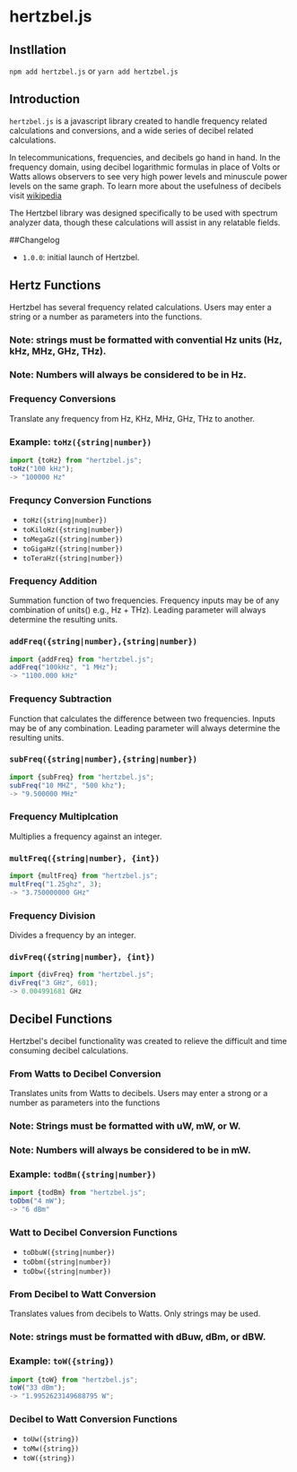# hertzbel.js

## Instllation

`npm add hertzbel.js` or `yarn add hertzbel.js`

## Introduction

`hertzbel.js` is a javascript library created to handle frequency related calculations and conversions, and a wide series of decibel related calculations.

In telecommunications, frequencies, and decibels go hand in hand. In the frequency domain, using decibel logarithmic formulas in place of Volts or Watts allows observers to see very high power levels and minuscule power levels on the same graph. To learn more about the usefulness of decibels visit [wikipedia](<https://en.wikipedia.org/wiki/Decibel#:~:text=The%20decibel%20(symbol%3A%20dB),level%20or%20field%20level%2C%20respectively.>)

The Hertzbel library was designed specifically to be used with spectrum analyzer data, though these calculations will assist in any relatable fields.

##Changelog

- `1.0.0`: initial launch of Hertzbel.

## Hertz Functions

Hertzbel has several frequency related calculations. Users may enter a string or a number as parameters into the functions.

### Note: strings must be formatted with convential Hz units (Hz, kHz, MHz, GHz, THz).

### Note: Numbers will always be considered to be in Hz.

### Frequency Conversions

Translate any frequency from Hz, KHz, MHz, GHz, THz to another.

### Example: `toHz({string|number})`

```js
import {toHz} from "hertzbel.js";
toHz("100 kHz");
-> "100000 Hz"
```

### Frequncy Conversion Functions

- `toHz({string|number})`
- `toKiloHz({string|number})`
- `toMegaGz({string|number})`
- `toGigaHz({string|number})`
- `toTeraHz({string|number})`

### Frequency Addition

Summation function of two frequencies. Frequency inputs may be of any combination of units() e.g., Hz + THz). Leading parameter will always determine the resulting units.

### `addFreq({string|number},{string|number})`

```js
import {addFreq} from "hertzbel.js";
addFreq("100kHz", "1 MHz");
-> "1100.000 kHz"
```

### Frequency Subtraction

Function that calculates the difference between two frequencies. Inputs may be of any combination. Leading parameter will always determine the resulting units.

### `subFreq({string|number},{string|number})`

```js
import {subFreq} from "hertzbel.js";
subFreq("10 MHZ", "500 khz");
-> "9.500000 MHz"
```

### Frequency Multiplcation

Multiplies a frequency against an integer.

### `multFreq({string|number}, {int})`

```js
import {multFreq} from "hertzbel.js";
multFreq("1.25ghz", 3);
-> "3.750000000 GHz"
```

### Frequency Division

Divides a frequency by an integer.

### `divFreq({string|number}, {int})`

```js
import {divFreq} from "hertzbel.js";
divFreq("3 GHz", 601);
-> 0.004991681 GHz
```

## Decibel Functions

Hertzbel's decibel functionality was created to relieve the difficult and time consuming decibel calculations.

### From Watts to Decibel Conversion

Translates units from Watts to decibels. Users may enter a strong or a number as parameters into the functions

### Note: Strings must be formatted with uW, mW, or W.

### Note: Numbers will always be considered to be in mW.

### Example: `todBm({string|number})`

```js
import {todBm} from "hertzbel.js";
toDbm("4 mW");
-> "6 dBm"
```

### Watt to Decibel Conversion Functions

- `toDbuW({string|number})`
- `toDbm({string|number})`
- `toDbw({string|number})`

### From Decibel to Watt Conversion

Translates values from decibels to Watts. Only strings may be used.

### Note: strings must be formatted with dBuw, dBm, or dBW.

### Example: `toW({string})`

```js
import {toW} from "hertzbel.js";
toW("33 dBm");
-> "1.9952623149688795 W";
```

### Decibel to Watt Conversion Functions

- `toUw({string})`
- `toMw({string})`
- `toW({string})`
